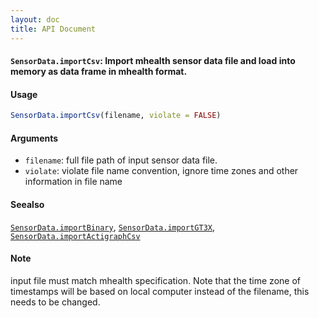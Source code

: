 ```yaml
---
layout: doc
title: API Document
---
```


#### `SensorData.importCsv`: Import mhealth sensor data file and load into memory as data frame in mhealth format. ####

#### Usage ####

```r
SensorData.importCsv(filename, violate = FALSE)
```

#### Arguments ####

* `filename`: full file path of input sensor data file.
* `violate`: violate file name convention, ignore time zones and other information in file name


#### Seealso ####


 [`SensorData.importBinary`](SensorData.importBinary.html), [`SensorData.importGT3X`](SensorData.importGT3X.html), [`SensorData.importActigraphCsv`](SensorData.importActigraphCsv.html)


#### Note ####


 input file must match mhealth specification. Note that the time zone of timestamps will be based on local computer instead of the filename, this needs to be changed.


